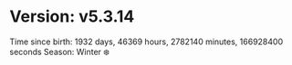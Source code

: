 # Version: v5.3.14
Time since birth: 1932 days, 46369 hours, 2782140 minutes, 166928400 seconds
Season: Winter ❄️
